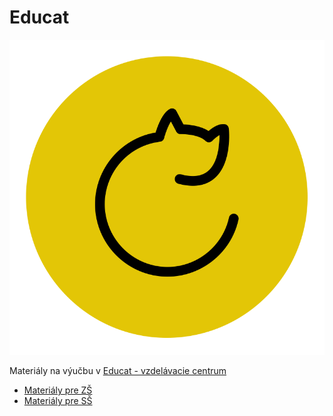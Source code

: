 # Educat

![](EDUCAT_ICON.png)


Materiály na výučbu v [Educat - vzdelávacie centrum](https://www.educat.sk/)


* [Materiály pre ZŠ](zš/README.md)
* [Materiály pre SŠ](sš/README.md)

